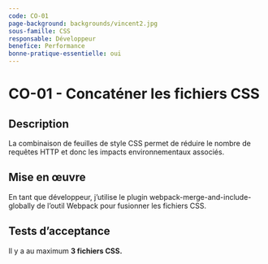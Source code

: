 ```yaml
---
code: CO-01
page-background: backgrounds/vincent2.jpg
sous-famille: CSS
responsable: Développeur
benefice: Performance
bonne-pratique-essentielle: oui
---
```

# CO-01 - Concaténer les fichiers CSS

## Description

La combinaison de feuilles de style CSS permet de réduire le nombre de requêtes HTTP et donc les impacts environnementaux associés.

## Mise en œuvre

En tant que développeur, j’utilise le plugin webpack-merge-and-include-globally de l’outil Webpack pour fusionner les fichiers CSS.

## Tests d’acceptance

Il y a au maximum **3 fichiers CSS.**
